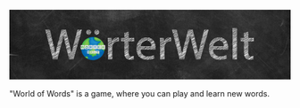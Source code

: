 ![World of Words logo](resources/banner.png)

"World of Words" is a game, where you can play and learn new words. 
